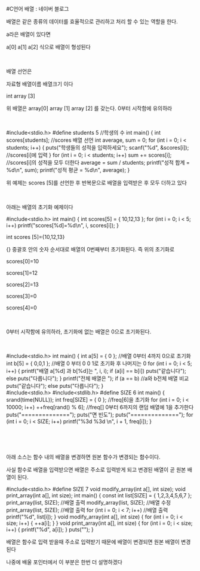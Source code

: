 #C언어 배열 : 네이버 블로그
<div class="wrap_rabbit pcol2 _param(1) _postViewArea221549396875" id="post-view221549396875">
<!-- Rabbit HTML --><div class="se-viewer se-theme-default" lang="ko-KR">
<!-- SE_DOC_HEADER_END -->
<div class="se-main-container">
<div class="se-component se-text se-l-default" id="SE-e49438cf-34bd-490a-966e-737c12258eb6">
<div class="se-component-content">
<div class="se-section se-section-text se-l-default">
<div class="se-module se-module-text"><!-- SE-TEXT { --><p class="se-text-paragraph se-text-paragraph-align-" id="SE-3cc02c41-f821-4eb8-b95f-c1d0ddf02997" style=""><span class="se-fs- se-ff-" id="SE-422c5c37-be7f-4163-915c-5fa43fb3f73c" style="">배열은 같은 종류의 데이터를 효율적으로 관리하고 처리 할 수 있는 역할을 한다.</span></p><!-- } SE-TEXT --><!-- SE-TEXT { --><p class="se-text-paragraph se-text-paragraph-align-" id="SE-90fb8960-e847-4e07-83a2-2d8eaf380a2c" style=""><span class="se-fs- se-ff-" id="SE-debdd5b4-22c5-4a93-bb01-63a948d5d54a" style="">a라은 배열이 있다면 </span></p><!-- } SE-TEXT --><!-- SE-TEXT { --><p class="se-text-paragraph se-text-paragraph-align-" id="SE-bb52cc58-bb6e-49ba-af13-ce9252cd84bb" style=""><span class="se-fs- se-ff-" id="SE-17310f81-cb67-41c7-b8b0-b9c3bc9df02c" style="">a[0] a[1] a[2] 식으로 배열이 형성된다</span></p><!-- } SE-TEXT --><!-- SE-TEXT { --><p class="se-text-paragraph se-text-paragraph-align-" id="SE-71a1e593-b5bd-4a43-8689-370a24bf7218" style=""><span class="se-fs- se-ff-" id="SE-4f6ce478-e106-489e-bc75-ae33d0adef36" style="">​</span></p><!-- } SE-TEXT --><!-- SE-TEXT { --><p class="se-text-paragraph se-text-paragraph-align-" id="SE-fb0314c3-ef23-4b11-9d78-dc350b47d305" style=""><span class="se-fs- se-ff-" id="SE-08d6a24b-acbe-440b-8732-f8355d9e95cf" style="">배열 선언은 </span></p><!-- } SE-TEXT --><!-- SE-TEXT { --><p class="se-text-paragraph se-text-paragraph-align-" id="SE-69280c6e-7584-4cd4-9a75-66b1e5fd4d68" style=""><span class="se-fs- se-ff-" id="SE-07f6d725-5350-4a82-99be-31d28e0d123e" style="">자료형 배열이름 배열크기 이다</span></p><!-- } SE-TEXT --><!-- SE-TEXT { --><p class="se-text-paragraph se-text-paragraph-align-" id="SE-1f83a6bf-9979-4a6e-80b2-b6fc43568557" style=""><span class="se-fs- se-ff-" id="SE-a66d6a14-2490-477f-ab6c-cfda5813f5cf" style="">int array [3]</span></p><!-- } SE-TEXT --><!-- SE-TEXT { --><p class="se-text-paragraph se-text-paragraph-align-" id="SE-cb1f1c5a-53d1-4489-9154-76048b572402" style=""><span class="se-fs- se-ff-" id="SE-b666da48-0e08-4412-836c-c94312cb60ac" style="">위 배열은 array[0] array [1] array [2] 를 갖는다. 0부터 시작함에 유의하라</span></p><!-- } SE-TEXT --><!-- SE-TEXT { --><p class="se-text-paragraph se-text-paragraph-align-" id="SE-3738efbb-7909-4946-b926-aa26638d9fe1" style=""><span class="se-fs- se-ff-" id="SE-1dd20bec-3d56-4a31-bab0-a0c8dddcbc08" style="">​</span></p><!-- } SE-TEXT --></div>
</div>
</div>
</div> <div class="se-component se-code se-l-default" id="SE-88753733-117f-476d-8d5e-d8e3381bf791">
<div class="se-component-content">
<div class="se-section se-section-code se-l-default">
<div class="se-module se-module-code se-fs-fs13">
<div class="se-code-source">
<div class="__se_code_view language-javascript">#include&lt;stdio.h&gt;
#define students 5 //학생의 수
int main() {
	int scores[students]; //scores 배열 선언
	int average, sum = 0;
	for (int i = 0; i &lt; students; i++)
	{
		puts("학생들의 성적을 입력하세요");
		scanf("%d", &amp;scores[i]); //scores[i]에 입력
	}
	for (int i = 0; i &lt; students; i++)
		sum += scores[i]; //scores[i]의 성적을 모두 더한다
	average = sum / students;
	printf("성적 합계 = %d\n", sum);
	printf("성적 평균 = %d\n", average);
}
</div>
</div>
</div>
</div>
</div>
<script class="__se_module_data" data-module='{"type":"v2_code", "id" : "SE-88753733-117f-476d-8d5e-d8e3381bf791"}' type="text/data"></script>
</div> <div class="se-component se-text se-l-default" id="SE-b73d0aa3-9421-4646-9939-d8a7e033d163">
<div class="se-component-content">
<div class="se-section se-section-text se-l-default">
<div class="se-module se-module-text"><!-- SE-TEXT { --><p class="se-text-paragraph se-text-paragraph-align-" id="SE-bc504037-f425-4c63-a5bf-8eda576310e8" style=""><span class="se-fs- se-ff-" id="SE-b282a2ea-70ba-4659-9b2b-9d96daeb5922" style="">위 예제는 scores [5]를 선언한 후 반복문으로 배열을 입력받은 후 모두 더하고 있다</span></p><!-- } SE-TEXT --><!-- SE-TEXT { --><p class="se-text-paragraph se-text-paragraph-align-" id="SE-dcc31791-956f-47ea-abe7-644d4c94de59" style=""><span class="se-fs- se-ff-" id="SE-130ff5c1-2635-47b6-a714-2e1960ca9823" style="">​</span></p><!-- } SE-TEXT --><!-- SE-TEXT { --><p class="se-text-paragraph se-text-paragraph-align-" id="SE-219a2b91-f88c-497e-a962-711f77633dab" style=""><span class="se-fs- se-ff-" id="SE-143de780-3133-40da-9617-cf6fd85bf8c6" style="">아래는 배열의 초기화 예제이다</span></p><!-- } SE-TEXT --></div>
</div>
</div>
</div> <div class="se-component se-code se-l-default" id="SE-20df446f-5e15-469a-ade1-9a3635bb6604">
<div class="se-component-content">
<div class="se-section se-section-code se-l-default">
<div class="se-module se-module-code se-fs-fs13">
<div class="se-code-source">
<div class="__se_code_view language-javascript">#include&lt;stdio.h&gt;
int main() {
	int scores[5] = { 10,12,13 };
	for (int i = 0; i &lt; 5; i++)
		printf("scores[%d]=%d\n", i, scores[i]);
}</div>
</div>
</div>
</div>
</div>
<script class="__se_module_data" data-module='{"type":"v2_code", "id" : "SE-20df446f-5e15-469a-ade1-9a3635bb6604"}' type="text/data"></script>
</div> <div class="se-component se-text se-l-default" id="SE-adf5410b-cff0-4c04-9e4d-971e17461b2b">
<div class="se-component-content">
<div class="se-section se-section-text se-l-default">
<div class="se-module se-module-text"><!-- SE-TEXT { --><p class="se-text-paragraph se-text-paragraph-align-" id="SE-f1bc2c2e-9879-4ef7-bed8-98ce12d81bda" style=""><span class="se-fs- se-ff-" id="SE-47bbfec4-85db-4071-97a5-f27adbcc8220" style="">int scores [5]={10,12,13}</span></p><!-- } SE-TEXT --><!-- SE-TEXT { --><p class="se-text-paragraph se-text-paragraph-align-" id="SE-4d5cb62e-259d-46d5-b23b-b64ad773cdc6" style=""><span class="se-fs- se-ff-" id="SE-676e91a4-a2c3-487d-a1a5-edc2d559319e" style="">{} 중괄호 안의 숫자 순서대로 배열의 0번째부터 초기화된다. 즉 위의 초기화로</span></p><!-- } SE-TEXT --><!-- SE-TEXT { --><p class="se-text-paragraph se-text-paragraph-align-" id="SE-6d52630c-9401-4e4a-97c7-22b4f20e2894" style=""><span class="se-fs- se-ff-" id="SE-7b6d3e86-5ed9-4284-aab3-fcf18ea16e1d" style="">scores[0]=10</span></p><!-- } SE-TEXT --><!-- SE-TEXT { --><p class="se-text-paragraph se-text-paragraph-align-" id="SE-95a98ac2-fa6e-4144-9319-33b98fb08120" style=""><span class="se-fs- se-ff-" id="SE-7da5dce0-2d8f-47f3-95cc-5aa78e3bcbac" style="">scores[1]=12</span></p><!-- } SE-TEXT --><!-- SE-TEXT { --><p class="se-text-paragraph se-text-paragraph-align-" id="SE-9b096e56-ac16-41f3-ad3d-fb1260b17367" style=""><span class="se-fs- se-ff-" id="SE-11b75826-2d46-42c4-8d0d-03b53edbc384" style="">scores[2]=13</span></p><!-- } SE-TEXT --><!-- SE-TEXT { --><p class="se-text-paragraph se-text-paragraph-align-" id="SE-c98d5fef-4c34-4178-8e69-09cbced82fe0" style=""><span class="se-fs- se-ff-" id="SE-38773f06-fd35-45f1-8c0f-a6feb133f2a4" style="">scores[3]=0</span></p><!-- } SE-TEXT --><!-- SE-TEXT { --><p class="se-text-paragraph se-text-paragraph-align-" id="SE-46fe4ef8-83fc-4994-8a83-59eeed45e273" style=""><span class="se-fs- se-ff-" id="SE-59b28957-9d34-4033-9907-2a06aa49f26b" style="">scores[4]=0</span></p><!-- } SE-TEXT --><!-- SE-TEXT { --><p class="se-text-paragraph se-text-paragraph-align-" id="SE-7020c48c-6bf6-495e-a0be-10d40174a239" style=""><span class="se-fs- se-ff-" id="SE-d3d50021-a2bc-4ae6-a60e-51abd930ca12" style="">​</span></p><!-- } SE-TEXT --><!-- SE-TEXT { --><p class="se-text-paragraph se-text-paragraph-align-" id="SE-d931e177-ae97-4e4c-b282-656316c215f2" style=""><span class="se-fs- se-ff-" id="SE-54cff73a-7639-4e3e-88c8-60197810bec6" style="">0부터 시작함에 유의하라, 초기화에 없는 배열은 0으로 초기화된다.</span></p><!-- } SE-TEXT --><!-- SE-TEXT { --><p class="se-text-paragraph se-text-paragraph-align-" id="SE-3e404305-ce2a-4db3-9d96-2c63daf4be8b" style=""><span class="se-fs- se-ff-" id="SE-6d65e2a8-4c78-4d74-97b8-aa44f06e4f6a" style="">​</span></p><!-- } SE-TEXT --></div>
</div>
</div>
</div> <div class="se-component se-code se-l-default" id="SE-9e96b7ef-be94-468c-9e11-58249a395d92">
<div class="se-component-content">
<div class="se-section se-section-code se-l-default">
<div class="se-module se-module-code se-fs-fs13">
<div class="se-code-source">
<div class="__se_code_view language-javascript">#include&lt;stdio.h&gt;
int main() {
	int a[5] = { 0 }; //배열 0부터 4까지 0으로 초기화
	int b[5] = { 0,0,1 }; //배열 0 부터 0 0 1로 초기화 후 나머지는 0
	for (int i = 0; i &lt; 5; i++)
	{
		printf("배열 a[%d] 과 b[%d]는 ", i, i);
		if (a[i] == b[i])
			puts("같습니다");
		else
			puts("다릅니다");
	}
	printf("전체 배열은 ");
	if (a == b) //a와 b전체 배열 비교
		puts("같습니다");
	else
		puts("다릅니다");
}</div>
</div>
</div>
</div>
</div>
<script class="__se_module_data" data-module='{"type":"v2_code", "id" : "SE-9e96b7ef-be94-468c-9e11-58249a395d92"}' type="text/data"></script>
</div> <div class="se-component se-code se-l-default" id="SE-e3e1cee4-7ebe-4e12-a8a0-86a437d192c3">
<div class="se-component-content">
<div class="se-section se-section-code se-l-default">
<div class="se-module se-module-code se-fs-fs13">
<div class="se-code-source">
<div class="__se_code_view language-javascript">#include&lt;stdio.h&gt;
#include&lt;stdlib.h&gt;
#define SIZE 6 
int main() {
	srand(time(NULL));
	int freq[SIZE] = { 0 }; //freq[6]을 초기화
	for (int i = 0; i &lt; 10000; i++)
		++freq[rand() % 6]; //freq[] 0부터 6까지의 랜덤 배열에 1을 추가한다
	puts("==============");
	puts("면 빈도");
	puts("==============");
	for (int i = 0; i &lt; SIZE; i++)
		printf("%3d %3d \n", i + 1, freq[i]);
}</div>
</div>
</div>
</div>
</div>
<script class="__se_module_data" data-module='{"type":"v2_code", "id" : "SE-e3e1cee4-7ebe-4e12-a8a0-86a437d192c3"}' type="text/data"></script>
</div> <div class="se-component se-text se-l-default" id="SE-4c68e15a-2918-47f1-9b9d-fbde5e18bae4">
<div class="se-component-content">
<div class="se-section se-section-text se-l-default">
<div class="se-module se-module-text"><!-- SE-TEXT { --><p class="se-text-paragraph se-text-paragraph-align-" id="SE-d71e317a-dc1f-4c3e-90ef-c5fa252a3be1" style=""><span class="se-fs- se-ff-" id="SE-ae21b3a7-9796-40cb-818c-9fccf11b852b" style="">​</span></p><!-- } SE-TEXT --><!-- SE-TEXT { --><p class="se-text-paragraph se-text-paragraph-align-" id="SE-9b66fc51-d821-4221-8197-66b431700d21" style=""><span class="se-fs- se-ff-" id="SE-822af41a-8309-4896-ac8b-3bbb632f1b87" style="">​</span></p><!-- } SE-TEXT --><!-- SE-TEXT { --><p class="se-text-paragraph se-text-paragraph-align-" id="SE-e37a288c-bb1b-4b97-bdac-66a093e8f68b" style=""><span class="se-fs- se-ff-" id="SE-85d66662-3a1c-4d14-9765-5ee0220188e2" style="">아래 소스는  함수 내의 배열을 변경하면 원본 함수가 변경되는 함수이다.</span></p><!-- } SE-TEXT --><!-- SE-TEXT { --><p class="se-text-paragraph se-text-paragraph-align-" id="SE-75ab3dab-ff53-441c-9db5-771be5b127e0" style=""><span class="se-fs- se-ff-" id="SE-08647a38-210c-4d93-9f38-4be7fe3a3204" style="">사실 함수로 배열을 입력받으면 배열은 주소로 입력받게 되고 변경된 배열이 곧 원본 배열이 된다.</span></p><!-- } SE-TEXT --></div>
</div>
</div>
</div> <div class="se-component se-code se-l-default" id="SE-d8f80c2a-68cf-4cc8-9b2b-7bd8199808df">
<div class="se-component-content">
<div class="se-section se-section-code se-l-default">
<div class="se-module se-module-code se-fs-fs13">
<div class="se-code-source">
<div class="__se_code_view language-javascript">#include&lt;stdio.h&gt;
#define SIZE 7
void modify_array(int a[], int size);
void print_array(int a[], int size);
int main() {
	const int list[SIZE] = { 1,2,3,4,5,6,7 };
	print_array(list, SIZE); //배열 출력
	modify_array(list, SIZE); //배열 수정
	print_array(list, SIZE); //배열 출력
	for (int i = 0; i &lt; 7; i++) //배열 출력
		printf("%d", list[i]);
}
void modify_array(int a[], int size) {
	for (int i = 0; i &lt; size; i++)
	{
		++a[i];
	}
}
void print_array(int a[], int size) {
	for (int i = 0; i &lt; size; i++)
	{
		printf("%d", a[i]);
	}
	puts("");
}</div>
</div>
</div>
</div>
</div>
<script class="__se_module_data" data-module='{"type":"v2_code", "id" : "SE-d8f80c2a-68cf-4cc8-9b2b-7bd8199808df"}' type="text/data"></script>
</div> <div class="se-component se-text se-l-default" id="SE-e395fa3e-ef17-4274-809f-a32be9087418">
<div class="se-component-content">
<div class="se-section se-section-text se-l-default">
<div class="se-module se-module-text"><!-- SE-TEXT { --><p class="se-text-paragraph se-text-paragraph-align-" id="SE-1a10fc8e-7e15-4240-9d59-72408680abd2" style=""><span class="se-fs- se-ff-" id="SE-07bc4899-5616-45a3-a856-47246613939a" style="">배열은 함수로 입력 받을때 주소로 입력받기 때문에 배열이 변경되면 원본 배열이 변경된다</span></p><!-- } SE-TEXT --><!-- SE-TEXT { --><p class="se-text-paragraph se-text-paragraph-align-" id="SE-93cd77be-f925-4f68-8868-25a5c8f1ce7f" style=""><span class="se-fs- se-ff-" id="SE-b71db6a4-afbb-44a5-a91e-25954372ade1" style="">나중에 배울 포인터에서 이 부분은 한번 더 설명하겠다</span></p><!-- } SE-TEXT --></div>
</div>
</div>
</div> </div>
</div>
</div>